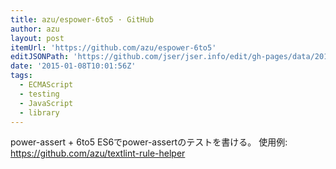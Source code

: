 ```yaml
---
title: azu/espower-6to5 · GitHub
author: azu
layout: post
itemUrl: 'https://github.com/azu/espower-6to5'
editJSONPath: 'https://github.com/jser/jser.info/edit/gh-pages/data/2015/01/index.json'
date: '2015-01-08T10:01:56Z'
tags:
  - ECMAScript
  - testing
  - JavaScript
  - library
---
```

power-assert + 6to5 ES6でpower-assertのテストを書ける。
使用例: https://github.com/azu/textlint-rule-helper
